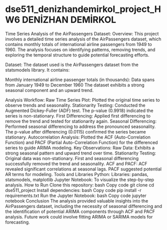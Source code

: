 # dse511_denizhandemirkol_project_HW6 DENİZHAN DEMİRKOL 
Time Series Analysis of the AirPassengers Dataset:
Overview:
This project involves a detailed time series analysis of the AirPassengers dataset, which contains monthly totals of international airline passengers from 1949 to 1960. The analysis focuses on identifying patterns, removing trends, and exploring the temporal structure to guide potential forecasting efforts.

Dataset:
The dataset used is the AirPassengers dataset from the statsmodels library. It contains:

Monthly international airline passenger totals (in thousands):
Data spans from January 1949 to December 1960
The dataset exhibits a strong seasonal component and an upward trend.

Analysis Workflow:
Raw Time Series Plot:
Plotted the original time series to observe trends and seasonality.
Stationarity Testing:
Conducted the Augmented Dickey-Fuller (ADF) test.
The p-value (0.9918) indicated the series is non-stationary.
First Differencing:
Applied first differencing to remove the trend and tested for stationarity again.
Seasonal Differencing:
Performed seasonal differencing to address the pronounced seasonality.
The p-value after differencing (0.0115) confirmed the series became stationary.
Autocorrelation Analysis:
Plotted the ACF (Auto-Correlation Function) and PACF (Partial Auto-Correlation Function) for the differenced series to guide ARIMA modeling.
Key Observations:
Raw Data:
Exhibits a strong seasonal pattern and upward trend over time.
Stationarity Testing:
Original data was non-stationary.
First and seasonal differencing successfully removed the trend and seasonality.
ACF and PACF:
ACF revealed significant correlations at seasonal lags.
PACF suggested potential AR terms for modeling.
Tools and Libraries
Python:
Libraries: pandas, statsmodels, matplotlib
Jupyter Notebook:
To visualize the step-by-step analysis.
How to Run
Clone this repository:
bash
Copy code
git clone <repository-url>
cd dse511_project
Install dependencies:
bash
Copy code
pip install -r requirements.txt
Run the Jupyter Notebook:
bash
Copy code
jupyter notebook
Conclusion
The analysis provided valuable insights into the AirPassengers dataset, including the necessity of seasonal differencing and the identification of potential ARIMA components through ACF and PACF analysis. Future work could involve fitting ARIMA or SARIMA models for forecasting.

